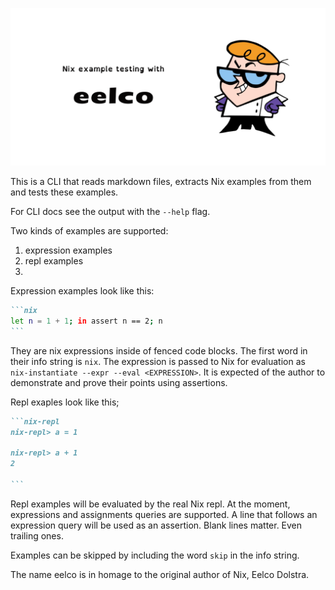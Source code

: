 ![eelco](./eelco.png)

This is a CLI that reads markdown files,
extracts Nix examples from them and
tests these examples.

For CLI docs see the output with the `--help` flag.

Two kinds of examples are supported:

1. expression examples
2. repl examples
3.

Expression examples look like this:

````md
```nix
let n = 1 + 1; in assert n == 2; n
```
````

They are nix expressions inside of fenced code blocks.
The first word in their info string is `nix`.
The expression is passed to Nix for evaluation as `nix-instantiate --expr --eval <EXPRESSION>`.
It is expected of the author to demonstrate and prove their points
using assertions.

Repl exaples look like this;

````md
```nix-repl
nix-repl> a = 1

nix-repl> a + 1
2

```
````

Repl examples will be evaluated by the real Nix repl.
At the moment, expressions and assignments queries are supported.
A line that follows an expression query will be used as an assertion.
Blank lines matter. Even trailing ones.

Examples can be skipped by including the word `skip` in the info string.

The name eelco is in homage to the original author of Nix, Eelco Dolstra.
